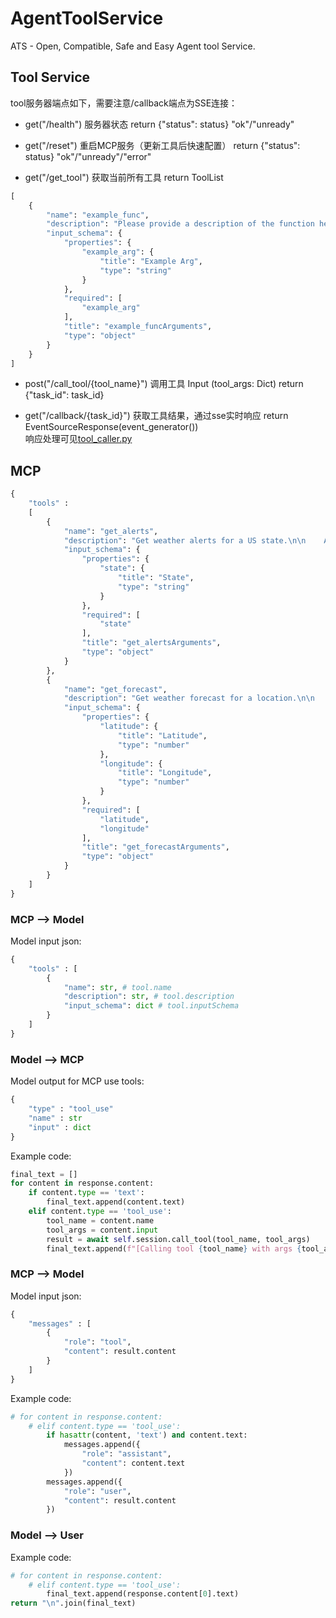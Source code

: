 # AgentToolService
ATS - Open, Compatible, Safe and Easy Agent tool Service.

## Tool Service

tool服务器端点如下，需要注意/callback端点为SSE连接：

- get("/health")
  服务器状态
  return {"status": status}
  "ok"/"unready"  


- get("/reset")
  重启MCP服务（更新工具后快速配置）
  return {"status": status}
  "ok"/"unready"/"error"  


- get("/get_tool")
  获取当前所有工具
  return ToolList  
```python
[
    {
        "name": "example_func",
        "description": "Please provide a description of the function here.\n\n    Args:\n        example_arg: Describe the input here.\n    ",
        "input_schema": {
            "properties": {
                "example_arg": {
                    "title": "Example Arg",
                    "type": "string"
                }
            },
            "required": [
                "example_arg"
            ],
            "title": "example_funcArguments",
            "type": "object"
        }
    }
]
```  



- post("/call_tool/{tool_name}")
  调用工具
  Input (tool_args: Dict)
  return {"task_id": task_id}  


- get("/callback/{task_id}")
  获取工具结果，通过sse实时响应
  return EventSourceResponse(event_generator())  
  响应处理可见[tool_caller.py](./tool_caller.py)
  




## MCP
```python
{
    "tools" :
    [
        {
            "name": "get_alerts",
            "description": "Get weather alerts for a US state.\n\n    Args:\n        state: Two-letter US state code (e.g. CA, NY)\n    ",
            "input_schema": {
                "properties": {
                    "state": {
                        "title": "State",
                        "type": "string"
                    }
                },
                "required": [
                    "state"
                ],
                "title": "get_alertsArguments",
                "type": "object"
            }
        },
        {
            "name": "get_forecast",
            "description": "Get weather forecast for a location.\n\n    Args:\n        latitude: Latitude of the location\n        longitude: Longitude of the location\n    ",
            "input_schema": {
                "properties": {
                    "latitude": {
                        "title": "Latitude",
                        "type": "number"
                    },
                    "longitude": {
                        "title": "Longitude",
                        "type": "number"
                    }
                },
                "required": [
                    "latitude",
                    "longitude"
                ],
                "title": "get_forecastArguments",
                "type": "object"
            }
        }
    ]
}
```

### MCP --> Model
Model input json:  
```python
{
    "tools" : [
        {
            "name": str, # tool.name
            "description": str, # tool.description
            "input_schema": dict # tool.inputSchema
        }
    ]
}
```

### Model --> MCP
Model output for MCP use tools:  
```python
{
    "type" : "tool_use"
    "name" : str
    "input" : dict
}
```

Example code:  

```python
final_text = []
for content in response.content:
    if content.type == 'text':
        final_text.append(content.text)
    elif content.type == 'tool_use':
        tool_name = content.name
        tool_args = content.input
        result = await self.session.call_tool(tool_name, tool_args)
        final_text.append(f"[Calling tool {tool_name} with args {tool_args}]")
```

### MCP --> Model
Model input json:

```python
{
    "messages" : [
        {
            "role": "tool", 
            "content": result.content
        }
    ]
}
```

Example code:  

```python
# for content in response.content:
    # elif content.type == 'tool_use':
        if hasattr(content, 'text') and content.text:
            messages.append({
                "role": "assistant",
                "content": content.text
            })
        messages.append({
            "role": "user", 
            "content": result.content
        })
```

### Model --> User

Example code:  

```python
# for content in response.content:
    # elif content.type == 'tool_use':
        final_text.append(response.content[0].text)
return "\n".join(final_text)
```